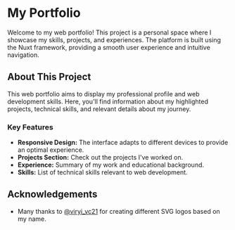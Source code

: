 # My Portfolio

Welcome to my web portfolio! This project is a personal space where I showcase my skills, projects, and experiences. The platform is built using the Nuxt framework, providing a smooth user experience and intuitive navigation.

## About This Project

This web portfolio aims to display my professional profile and web development skills. Here, you'll find information about my highlighted projects, technical skills, and relevant details about my journey.

### Key Features

- **Responsive Design:** The interface adapts to different devices to provide an optimal experience.
- **Projects Section:** Check out the projects I've worked on.
- **Experience:** Summary of my work and educational background.
- **Skills:** List of technical skills relevant to web development.

## Acknowledgements

- Many thanks to [@viryi_vc21](https://instagram.com/viryi_vc21) for creating different SVG logos based on my name.
